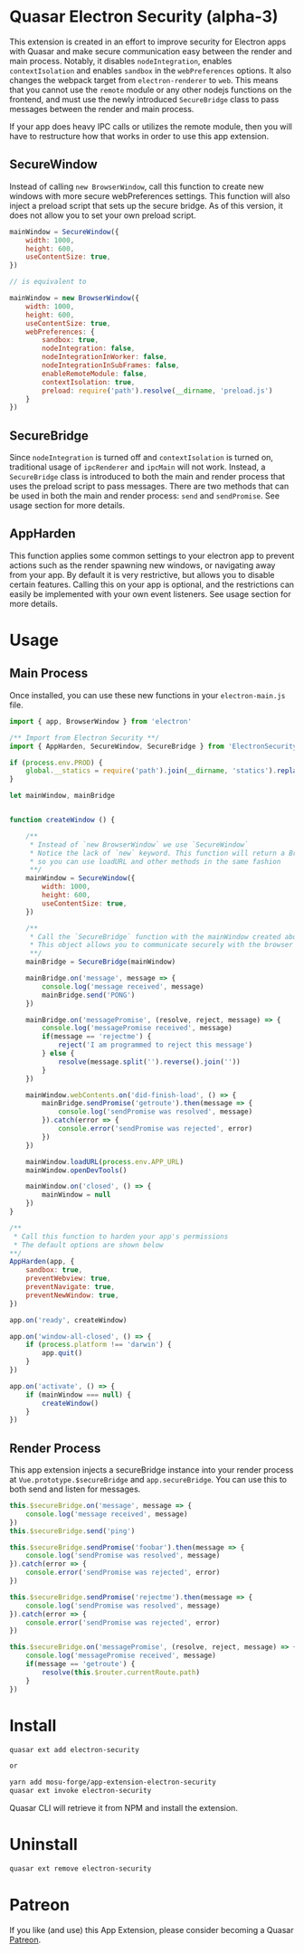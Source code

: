 Quasar Electron Security (alpha-3)
===

This extension is created in an effort to improve security for Electron apps with Quasar and make secure communication easy between the render and main process. Notably, it disables `nodeIntegration`, enables `contextIsolation` and enables `sandbox` in the `webPreferences` options. It also changes the webpack target from `electron-renderer` to `web`. This means that you cannot use the `remote` module or any other nodejs functions on the frontend, and must use the newly introduced `SecureBridge` class to pass messages between the render and main process.

If your app does heavy IPC calls or utilizes the remote module, then you will have to restructure how that works in order to use this app extension.

## SecureWindow

Instead of calling `new BrowserWindow`, call this function to create new windows with more secure webPreferences settings. This function will also inject a preload script that sets up the secure bridge. As of this version, it does not allow you to set your own preload script.

```javascript
mainWindow = SecureWindow({
    width: 1000,
    height: 600,
    useContentSize: true,
})

// is equivalent to

mainWindow = new BrowserWindow({
    width: 1000,
    height: 600,
    useContentSize: true,
    webPreferences: {
        sandbox: true,
        nodeIntegration: false,
        nodeIntegrationInWorker: false,
        nodeIntegrationInSubFrames: false,
        enableRemoteModule: false,
        contextIsolation: true,
        preload: require('path').resolve(__dirname, 'preload.js')
    }
})
```

## SecureBridge

Since `nodeIntegration` is turned off and `contextIsolation` is turned on, traditional usage of `ipcRenderer` and `ipcMain` will not work. Instead, a `SecureBridge` class is introduced to both the main and render process that uses the preload script to pass messages. There are two methods that can be used in both the main and render process: `send` and `sendPromise`. See usage section for more details.

## AppHarden

This function applies some common settings to your electron app to prevent actions such as the render spawning new windows, or navigating away from your app. By default it is very restrictive, but allows you to disable certain features. Calling this on your app is optional, and the restrictions can easily be implemented with your own event listeners. See usage section for more details.

# Usage

## Main Process

Once installed, you can use these new functions in your `electron-main.js` file.

```javascript
import { app, BrowserWindow } from 'electron'

/** Import from Electron Security **/
import { AppHarden, SecureWindow, SecureBridge } from 'ElectronSecurity'

if (process.env.PROD) {
    global.__statics = require('path').join(__dirname, 'statics').replace(/\\/g, '\\\\')
}

let mainWindow, mainBridge


function createWindow () {

    /**
     * Instead of `new BrowserWindow` we use `SecureWindow`
     * Notice the lack of `new` keyword. This function will return a BrowserWindow
     * so you can use loadURL and other methods in the same fashion
     **/
    mainWindow = SecureWindow({
        width: 1000,
        height: 600,
        useContentSize: true,
    })

    /**
     * Call the `SecureBridge` function with the mainWindow created above
     * This object allows you to communicate securely with the browser contents
     **/
    mainBridge = SecureBridge(mainWindow)

    mainBridge.on('message', message => {
        console.log('message received', message)
        mainBridge.send('PONG')
    })

    mainBridge.on('messagePromise', (resolve, reject, message) => {
        console.log('messagePromise received', message)
        if(message == 'rejectme') {
            reject('I am programmed to reject this message')
        } else {
            resolve(message.split('').reverse().join(''))
        }
    })

    mainWindow.webContents.on('did-finish-load', () => {
        mainBridge.sendPromise('getroute').then(message => {
            console.log('sendPromise was resolved', message)
        }).catch(error => {
            console.error('sendPromise was rejected', error)
        })
    })

    mainWindow.loadURL(process.env.APP_URL)
    mainWindow.openDevTools()

    mainWindow.on('closed', () => {
        mainWindow = null
    })
}

/**
 * Call this function to harden your app's permissions
 * The default options are shown below
**/
AppHarden(app, {
    sandbox: true,
    preventWebview: true,
    preventNavigate: true,
    preventNewWindow: true,
})

app.on('ready', createWindow)

app.on('window-all-closed', () => {
    if (process.platform !== 'darwin') {
        app.quit()
    }
})

app.on('activate', () => {
    if (mainWindow === null) {
        createWindow()
    }
})
```

## Render Process

This app extension injects a secureBridge instance into your render process at `Vue.prototype.$secureBridge` and `app.secureBridge`. You can use this to both send and listen for messages.

```javascript
this.$secureBridge.on('message', message => {
    console.log('message received', message)
})
this.$secureBridge.send('ping')

this.$secureBridge.sendPromise('foobar').then(message => {
    console.log('sendPromise was resolved', message)
}).catch(error => {
    console.error('sendPromise was rejected', error)
})

this.$secureBridge.sendPromise('rejectme').then(message => {
    console.log('sendPromise was resolved', message)
}).catch(error => {
    console.error('sendPromise was rejected', error)
})

this.$secureBridge.on('messagePromise', (resolve, reject, message) => {
    console.log('messagePromise received', message)
    if(message == 'getroute') {
        resolve(this.$router.currentRoute.path)
    }
})
```

# Install
```bash
quasar ext add electron-security

or

yarn add mosu-forge/app-extension-electron-security
quasar ext invoke electron-security
```
Quasar CLI will retrieve it from NPM and install the extension.

# Uninstall
```bash
quasar ext remove electron-security
```

# Patreon
If you like (and use) this App Extension, please consider becoming a Quasar [Patreon](https://www.patreon.com/quasarframework).
